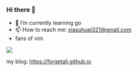 ### Hi there 👋

- 🌱 I’m currently learning go
- 📫 How to reach me: xiasuhuei321@gmail.com
- fans of vim


<img align="center" src="https://github-readme-stats.vercel.app/api?username=forgetall&theme=dark" />

my blog: https://forgetall.github.io
